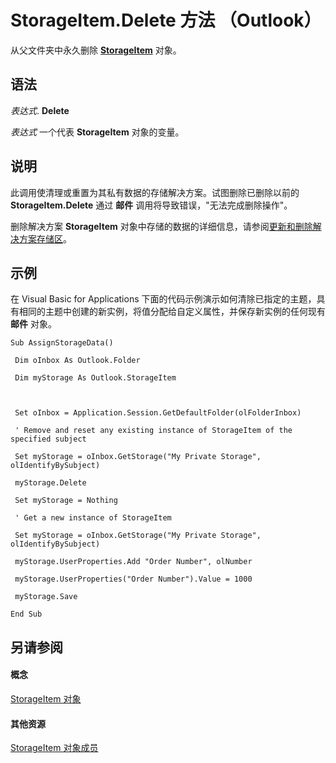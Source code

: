 
# StorageItem.Delete 方法 （Outlook）

从父文件夹中永久删除  **[StorageItem](41776bc3-b838-2755-fd6b-3b5012fb9ae5.md)** 对象。


## 语法

 _表达式_. **Delete**

 _表达式_ 一个代表 **StorageItem** 对象的变量。


## 说明

此调用使清理或重置为其私有数据的存储解决方案。试图删除已删除以前的 **StorageItem.Delete** 通过 **邮件** 调用将导致错误，"无法完成删除操作"。

删除解决方案 **StorageItem** 对象中存储的数据的详细信息，请参阅[更新和删除解决方案存储区](http://msdn.microsoft.com/library/ac1b1e9f-25d2-4157-c237-318e2e7c5f6b%28Office.15%29.aspx)。


## 示例

在 Visual Basic for Applications 下面的代码示例演示如何清除已指定的主题，具有相同的主题中创建的新实例，将值分配给自定义属性，并保存新实例的任何现有 **邮件** 对象。


```
Sub AssignStorageData() 
 
 Dim oInbox As Outlook.Folder 
 
 Dim myStorage As Outlook.StorageItem 
 
 
 
 Set oInbox = Application.Session.GetDefaultFolder(olFolderInbox) 
 
 ' Remove and reset any existing instance of StorageItem of the specified subject 
 
 Set myStorage = oInbox.GetStorage("My Private Storage", olIdentifyBySubject) 
 
 myStorage.Delete 
 
 Set myStorage = Nothing 
 
 ' Get a new instance of StorageItem 
 
 Set myStorage = oInbox.GetStorage("My Private Storage", olIdentifyBySubject) 
 
 myStorage.UserProperties.Add "Order Number", olNumber 
 
 myStorage.UserProperties("Order Number").Value = 1000 
 
 myStorage.Save 
 
End Sub
```


## 另请参阅


#### 概念


[StorageItem 对象](41776bc3-b838-2755-fd6b-3b5012fb9ae5.md)
#### 其他资源


[StorageItem 对象成员](450983cc-543f-a832-d9bb-06911b0b0ce4.md)